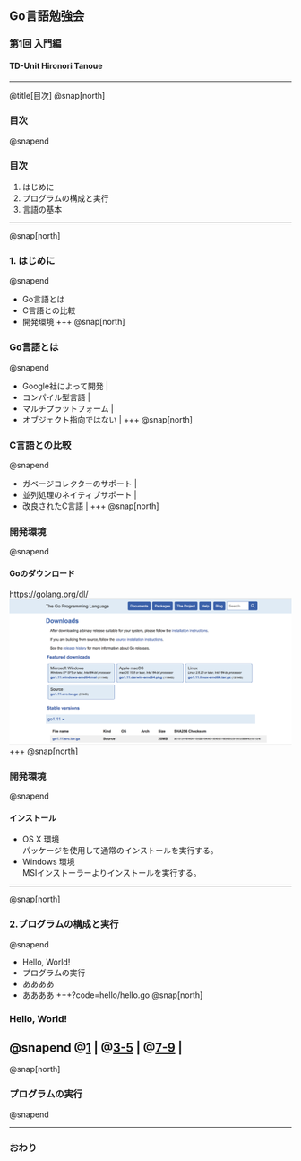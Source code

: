 ## Go言語勉強会
### 第1回 入門編
#### TD-Unit Hironori Tanoue
---
@title[目次]
@snap[north]
### 目次
@snapend
### 目次
1. はじめに
2. プログラムの構成と実行
3. 言語の基本
---
@snap[north]
### 1. はじめに
@snapend
- Go言語とは
- C言語との比較
- 開発環境
+++
@snap[north]
### Go言語とは
@snapend
- Google社によって開発 |
- コンパイル型言語 |
- マルチプラットフォーム |
- オブジェクト指向ではない |
+++
@snap[north]
### C言語との比較
@snapend
- ガベージコレクターのサポート |
- 並列処理のネイティブサポート |
- 改良されたC言語 |
+++
@snap[north]
### 開発環境
@snapend
#### Goのダウンロード
https://golang.org/dl/
![images/go_download.png](images/go_download.png)
+++
@snap[north]
### 開発環境
@snapend
#### インストール
- OS X 環境  
パッケージを使用して通常のインストールを実行する。
- Windows 環境  
MSIインストーラーよりインストールを実行する。
---
@snap[north]
### 2.プログラムの構成と実行
@snapend
- Hello, World!
- プログラムの実行
- ああああ
- ああああ
+++?code=hello/hello.go
@snap[north]
### Hello, World!
@snapend
@[1](Goでは何らかのパッケージに属する必要がある) |
@[3-5](プログラムで使用するパッケージを指定) |
@[7-9](メイン処理はmain関数で定義) |
---
@snap[north]
### プログラムの実行
@snapend

---
### おわり
